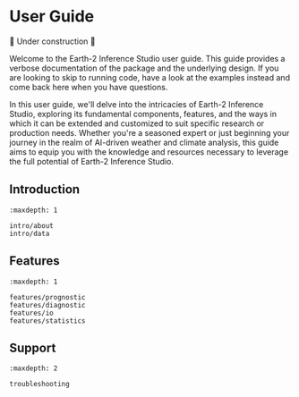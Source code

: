 # User Guide

🚧 Under construction 🚧

Welcome to the Earth-2 Inference Studio user guide.
This guide provides a verbose documentation of the package and the underlying
design.
If you are looking to skip to running code, have a look at the examples instead
and come back here when you have questions.

In this user guide, we'll delve into the intricacies of Earth-2 Inference Studio,
exploring its fundamental components, features, and the ways in which
it can be extended and customized to suit specific research or production needs.
Whether you're a seasoned expert or just beginning your journey in the realm of
AI-driven weather and climate analysis, this guide aims to equip you with the knowledge
and resources necessary to leverage the full potential of Earth-2 Inference Studio.

## Introduction

```{toctree}
:maxdepth: 1

intro/about
intro/data

```

## Features

```{toctree}
:maxdepth: 1

features/prognostic
features/diagnostic
features/io
features/statistics
```

## Support

```{toctree}
:maxdepth: 2

troubleshooting
```
